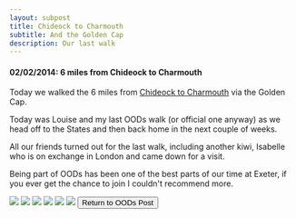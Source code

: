 ```yaml
---
layout: subpost
title: Chideock to Charmouth
subtitle: And the Golden Cap
description: Our last walk
---
```


<h4>02/02/2014: 6 miles from Chideock to Charmouth</h4>

Today we walked the 6 miles from <a target="_blank" href="https://www.southwestcoastpath.org.uk/walksdb/693/">Chideock to Charmouth</a> via the Golden Cap. 

Today was Louise and my last OODs walk (or official one anyway) as we head off to the States and then back home in the next couple of weeks. 

All our friends turned out for the last walk, including another kiwi, Isabelle who is on exchange in London and came down for a visit. 

Being part of OODs has been one of the best parts of our time at Exeter, if you ever get the chance to join I couldn't recommend more. 

<img src="https://adventuresofthetravellingtwins.com/Photos/2014-02-02-ChideockToCharmouth/day11-min.JPG" class="image1">
<img src="https://adventuresofthetravellingtwins.com/Photos/2014-02-02-ChideockToCharmouth/day12-min.JPG" class="image1">
<img src="https://adventuresofthetravellingtwins.com/Photos/2014-02-02-ChideockToCharmouth/day13-min.JPG" class="image1">
<img src="https://adventuresofthetravellingtwins.com/Photos/2014-02-02-ChideockToCharmouth/day14-min.JPG" class="image1">
<img src="https://adventuresofthetravellingtwins.com/Photos/2014-02-02-ChideockToCharmouth/day15-min.JPG" class="image1">
<img src="https://adventuresofthetravellingtwins.com/Photos/2014-02-02-ChideockToCharmouth/day16-min.JPG" class="image1">

<input type="button" value="Return to OODs Post" onclick="self.close()">
